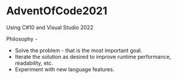 # AdventOfCode2021

Using C#10 and Visual Studio 2022

Philosophy - 
* Solve the problem - that is the most important goal.
* Iterate the solution as desired to improve runtime performance, readability, etc. 
* Experiment with new language features.
